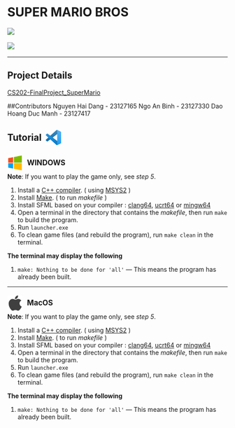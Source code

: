 # SUPER MARIO BROS

![](https://raw.githubusercontent.com/DanielNguyen-05/SUPER_MARIO_GAME/refs/heads/main/assets/icon.ico?token=GHSAT0AAAAAAC2EDGJ5AKIPLMNBAUR73PEUZZZQMSA)

![](https://img.shields.io/github/release/pandao/editor.md.svg)

---

## Project Details

[CS202-FinalProject_SuperMario](https://docs.google.com/document/d/1N59hDBAQYoavpiW9zewu9_QKwtMipv-ZIDnmylP1gEg/edit?tab=t.0#heading=h.pdkhz280o558 "CS202-FinalProject_SuperMario")

##Contributors
Nguyen Hai Dang - 23127165
Ngo An Binh - 23127330
Dao Hoang Duc Manh - 23127417

<h2 style="display: flex; align-items: center;">
  <span style="margin-right: 10px;">Tutorial</span>
  <img src="https://raw.githubusercontent.com/DanielNguyen-05/SUPER_MARIO_GAME/refs/heads/main/assets/vscode.svg?token=GHSAT0AAAAAAC2EDGJ4Y6BBSZNYMN27CUQEZZZRKDA" 
       style="width: 35px;">
</h2>

<div style="display: flex; align-items: center;">
  <img src="https://raw.githubusercontent.com/DanielNguyen-05/SUPER_MARIO_GAME/refs/heads/main/assets/windows.svg?token=GHSAT0AAAAAAC2EDGJ4KI6M5GUF5CXVK6VKZZZRJRA" 
       style="width: 35px; margin-right: 10px; position: relative; top: 5px;">
  <strong style="font-size: 1.2em; position: relative; top: 5px;">WINDOWS</strong>
</div>
<p style="margin-top: 10px;">
  <strong>Note</strong>: If you want to play the game only, see <em>step 5</em>.
</p>

1. Install a [C++ compiler](https://code.visualstudio.com/docs/cpp/config-mingw "C++ compiler"). ( using [MSYS2](https://www.msys2.org/ "MSYS2") )
2. Install [Make](https://packages.msys2.org/packages/make "Make"). ( to run _makefile_ )
3. Install SFML based on your compiler : [clang64](https://packages.msys2.org/packages/mingw-w64-clang-x86_64-sfml "clang64"), [ucrt64](https://packages.msys2.org/packages/mingw-w64-ucrt-x86_64-sfml "ucrt64") or [mingw64](https://packages.msys2.org/packages/mingw-w64-x86_64-sfml "mingw64")
4. Open a terminal in the directory that contains the _makefile_, then run `make` to build the program.
5. Run `launcher.exe`
6. To clean game files (and rebuild the program), run `make clean` in the terminal.

**The terminal may display the following**

1. `make: Nothing to be done for 'all'` — This means the program has already been built.

---

<div style="display: flex; align-items: center;">
    <img src="https://raw.githubusercontent.com/DanielNguyen-05/SUPER_MARIO_GAME/refs/heads/main/assets/apple.svg?token=GHSAT0AAAAAAC2EDGJ5VTNEFE2VH6MZMOPSZZZSQ4A" 
         style="width: 35px; margin-right: 10px; position: relative; top: 5px;" alt="Apple Logo">
    <span style="font-weight: bold; font-size: 1.2em; position: relative; top: 5px;">MacOS</span>
</div>
<p style="margin-top: 10px;">
    <strong>Note</strong>: If you want to play the game only, see <em>step 5</em>.
</p>

1. Install a [C++ compiler](https://code.visualstudio.com/docs/cpp/config-mingw "C++ compiler"). ( using [MSYS2](https://www.msys2.org/ "MSYS2") )
2. Install [Make](https://packages.msys2.org/packages/make "Make"). ( to run _makefile_ )
3. Install SFML based on your compiler : [clang64](https://packages.msys2.org/packages/mingw-w64-clang-x86_64-sfml "clang64"), [ucrt64](https://packages.msys2.org/packages/mingw-w64-ucrt-x86_64-sfml "ucrt64") or [mingw64](https://packages.msys2.org/packages/mingw-w64-x86_64-sfml "mingw64")
4. Open a terminal in the directory that contains the _makefile_, then run `make` to build the program.
5. Run `launcher.exe`
6. To clean game files (and rebuild the program), run `make clean` in the terminal.

**The terminal may display the following**

1. `make: Nothing to be done for 'all'` — This means the program has already been built.
